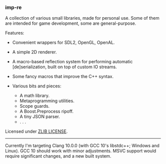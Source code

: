 ### imp-re

A collection of various small libraries, made for personal use. Some of them are intended for game development, some are general-purpose.

Features:

* Convenient wrappers for SDL2, OpenGL, OpenAL.
* A simple 2D renderer.
* A macro-based reflection system for performing automatic [de]serialization, built on top of custom IO streams.
* Some fancy macros that improve the C++ syntax.

* Various bits and pieces:

  * A math library.
  * Metaprogramming utilities.
  * Scope guards.
  * A Boost.Preprocess ripoff.
  * A tiny JSON parser.
  * . . .

Licensed under [ZLIB LICENSE](LICENSE.md).

---

Currently I'm targeting Clang 10.0.0 (with GCC 10's libstdc++; Windows and Linux). GCC 10 should work with minor adjustments. MSVC support would require significant changes, and a new built system.
